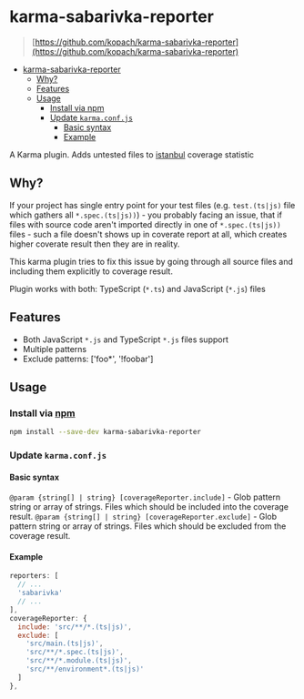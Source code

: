 # karma-sabarivka-reporter

> [https://github.com/kopach/karma-sabarivka-reporter](https://github.com/kopach/karma-sabarivka-reporter)

- [karma-sabarivka-reporter](#karma-sabarivka-reporter)
  - [Why?](#why)
  - [Features](#features)
  - [Usage](#usage)
    - [Install via npm](#install-via-npm)
    - [Update `karma.conf.js`](#update-karmaconfjs)
      - [Basic syntax](#basic-syntax)
      - [Example](#example)

A Karma plugin. Adds untested files to [istanbul](https://github.com/gotwarlost/istanbul) coverage statistic

## Why?

If your project has single entry point for your test files (e.g. `test.(ts|js)` file which gathers all `*.spec.(ts|js))`) - you probably facing an issue, that if files with source code aren't imported directly in one of `*.spec.(ts|js))` files - such a file doesn't shows up in coverate report at all, which creates higher coverate result then they are in reality.

This karma plugin tries to fix this issue by going through all source files and including them explicitly to coverage result.

Plugin works with both: TypeScript (`*.ts`) and JavaScript (`*.js`) files

## Features

- Both JavaScript `*.js` and TypeScript `*.js` files support
- Multiple patterns
- Exclude patterns: ['foo*', '!foobar']

## Usage

### Install via [npm](https://www.npmjs.com/package/karma-sabarivka-reporter)

``` bash
npm install --save-dev karma-sabarivka-reporter
```

### Update `karma.conf.js`

#### Basic syntax

`@param {string[] | string} [coverageReporter.include]` - Glob pattern string or array of strings. Files which should be included into the coverage result.
`@param {string[] | string} [coverageReporter.exclude]` - Glob pattern string or array of strings. Files which should be excluded from the coverage result.

#### Example

``` JavaScript
reporters: [
  // ...
  'sabarivka'
  // ...
],
coverageReporter: {
  include: 'src/**/*.(ts|js)',
  exclude: [
    'src/main.(ts|js)',
    'src/**/*.spec.(ts|js)',
    'src/**/*.module.(ts|js)',
    'src/**/environment*.(ts|js)'
  ]
},
```

